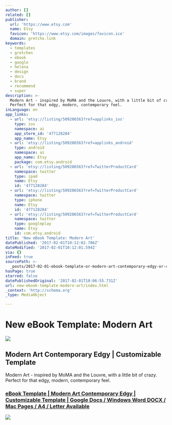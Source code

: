 ```yaml
---
author: []
related: []
publisher:
  url: 'https://www.etsy.com'
  name: Etsy
  favicon: 'https://www.etsy.com/images/favicon.ico'
  domain: gretcho.link
keywords:
  - templates
  - gretchen
  - ebook
  - google
  - helena
  - design
  - docs
  - brand
  - recommend
  - super
description: >-
  Modern Art - inspired by MoMA and the Louvre, with a little bit of crazy. 
  Perfect for that edgy, modern, contemporary feel.
inLanguage: en
app_links:
  - url: 'etsy://listing/509206563?ref=applinks_ios'
    type: ios
    namespace: ai
    app_store_id: '477128284'
    app_name: Etsy
  - url: 'etsy://listing/509206563?ref=applinks_android'
    type: android
    namespace: ai
    app_name: Etsy
    package: com.etsy.android
  - url: 'etsy://listing/509206563?ref=TwitterProductCard'
    namespace: twitter
    type: ipad
    name: Etsy
    id: '477128284'
  - url: 'etsy://listing/509206563?ref=TwitterProductCard'
    namespace: twitter
    type: iphone
    name: Etsy
    id: '477128284'
  - url: 'etsy://listing/509206563?ref=TwitterProductCard'
    namespace: twitter
    type: googleplay
    name: Etsy
    id: com.etsy.android
title: 'New eBook Template: Modern Art'
datePublished: '2017-02-01T10:12:02.786Z'
dateModified: '2017-02-01T10:12:01.594Z'
via: {}
inFeed: true
sourcePath: >-
  _posts/2017-02-01-ebook-template-or-modern-art-contemporary-edgy-or-customizable.md
hasPage: true
starred: false
datePublishedOriginal: '2017-02-01T10:06:55.731Z'
url: new-ebook-template-modern-art/index.html
_context: 'http://schema.org'
_type: MediaObject

---
```

# New eBook Template: Modern Art

<article style=""><img src="https://imgflo.herokuapp.com/graph/2b2431f8e7ba7b0/c789655d59dd666b427d74088c183059/noop.jpg?input=https%3A%2F%2Fimg1.etsystatic.com%2F159%2F0%2F13902421%2Fil_570xN.1180575077_c6zh.jpg" /><h1>Modern Art Contemporary Edgy | Customizable Template</h1><p>Modern Art - inspired by MoMA and the Louvre, with a little bit of crazy.  Perfect for that edgy, modern, contemporary feel.</p></article>

### **[eBook Template | Modern Art Contemporary Edgy | Customizable Template | Google Docs / Windows Word DOCX / Mac Pages / A4 / Letter Available][0]**
![](https://imgflo.herokuapp.com/graph/2b2431f8e7ba7b0/363b76ed0cfc1b579d2fad0d9461c341/croprotate.png?cropheight=1481&cropwidth=715&degrees=0&input=https%3A%2F%2Fthe-grid-user-content.s3-us-west-2.amazonaws.com%2F239b8182-a45f-460b-8899-45899ab5675c.png&x=11&y=11)

[0]: http://gretcho.link/shop-ebook-template-modern-art